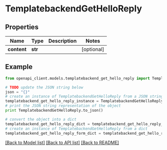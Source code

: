 # TemplatebackendGetHelloReply


## Properties
Name | Type | Description | Notes
------------ | ------------- | ------------- | -------------
**content** | **str** |  | [optional] 

## Example

```python
from openapi_client.models.templatebackend_get_hello_reply import TemplatebackendGetHelloReply

# TODO update the JSON string below
json = "{}"
# create an instance of TemplatebackendGetHelloReply from a JSON string
templatebackend_get_hello_reply_instance = TemplatebackendGetHelloReply.from_json(json)
# print the JSON string representation of the object
print TemplatebackendGetHelloReply.to_json()

# convert the object into a dict
templatebackend_get_hello_reply_dict = templatebackend_get_hello_reply_instance.to_dict()
# create an instance of TemplatebackendGetHelloReply from a dict
templatebackend_get_hello_reply_form_dict = templatebackend_get_hello_reply.from_dict(templatebackend_get_hello_reply_dict)
```
[[Back to Model list]](../README.md#documentation-for-models) [[Back to API list]](../README.md#documentation-for-api-endpoints) [[Back to README]](../README.md)


